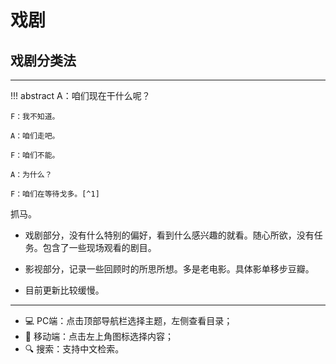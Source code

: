 # 戏剧


## 戏剧分类法
-------

!!! abstract 
    A：咱们现在干什么呢？ 

    F：我不知道。 

    A：咱们走吧。 

    F：咱们不能。 

    A：为什么？ 

    F：咱们在等待戈多。[^1]


抓马。


- 戏剧部分，没有什么特别的偏好，看到什么感兴趣的就看。随心所欲，没有任务。包含了一些现场观看的剧目。

- 影视部分，记录一些回顾时的所思所想。多是老电影。具体影单移步豆瓣。

- 目前更新比较缓慢。


-----

- 💻 PC端：点击顶部导航栏选择主题，左侧查看目录；
- 📱 移动端：点击左上角图标选择内容；
- 🔍 搜索：支持中文检索。

[^1]: 出自塞缪尔·贝克特戏剧《等待戈多》